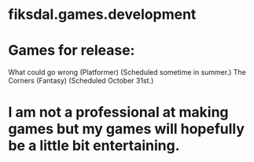 # fiksdal.games.development



# Games for release:
What could go wrong (Platformer) (Scheduled sometime in summer.)
The Corners (Fantasy) (Scheduled October 31st.)

# I am not a professional at making games but my games will hopefully be a little bit entertaining.
